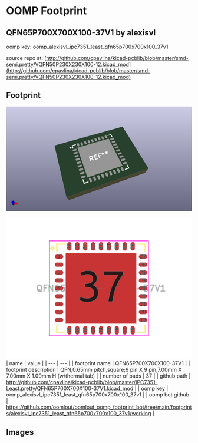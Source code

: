 # OOMP Footprint  
## QFN65P700X700X100-37V1  by alexisvl  
  
oomp key: oomp_alexisvl_ipc7351_least_qfn65p700x700x100_37v1  
  
source repo at: [http://github.com/cpavlina/kicad-pcblib/blob/master/smd-semi.pretty/VQFN50P230X230X100-12.kicad_mod](http://github.com/cpavlina/kicad-pcblib/blob/master/smd-semi.pretty/VQFN50P230X230X100-12.kicad_mod)  
## Footprint  
  
[![working_kicad_pcb_3d.png](working_kicad_pcb_3d_600.png)](working_kicad_pcb_3d.png)  
  
[![working.png](working_600.png)](working.png)  
| name | value | 
| --- | --- | 
| footprint name | QFN65P700X700X100-37V1 | 
| footprint description | QFN,0.65mm pitch,square;9 pin X 9 pin,7.00mm X 7.00mm X 1.00mm H (w/thermal tab) | 
| number of pads | 37 | 
| github path | http://github.com/cpavlina/kicad-pcblib/blob/master/IPC7351-Least.pretty/QFN65P700X700X100-37V1.kicad_mod | 
| oomp key | oomp_alexisvl_ipc7351_least_qfn65p700x700x100_37v1 | 
| oomp bot github | https://github.com/oomlout/oomlout_oomp_footprint_bot/tree/main/footprints/alexisvl_ipc7351_least_qfn65p700x700x100_37v1/working | 
## Images  
